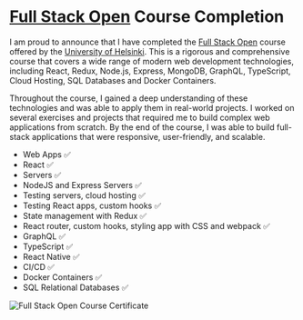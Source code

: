 # [Full Stack Open] Course Completion
I am proud to announce that I have completed the [Full Stack Open] course offered by the [University of Helsinki]. This is a rigorous and comprehensive course that covers a wide range of modern web development technologies, including React, Redux, Node.js, Express, MongoDB, GraphQL, TypeScript, Cloud Hosting, SQL Databases and Docker Containers.

Throughout the course, I gained a deep understanding of these technologies and was able to apply them in real-world projects. I worked on several exercises and projects that required me to build complex web applications from scratch. By the end of the course, I was able to build full-stack applications that were responsive, user-friendly, and scalable.

- Web Apps ✅
- React ✅
- Servers ✅
- NodeJS and Express Servers ✅
- Testing servers, cloud hosting ✅
- Testing React apps, custom hooks ✅
- State management with Redux ✅
- React router, custom hooks, styling app with CSS and webpack ✅
- GraphQL ✅
- TypeScript ✅
- React Native ✅
- CI/CD ✅
- Docker Containers ✅
- SQL Relational Databases ✅


![Full Stack Open Course Certificate](https://studies.cs.helsinki.fi/stats/api/certificate/fullstackopen/en/3bf40d552dca680245eaff6a9980f941)

[Full Stack Open]: https://fullstackopen.com/en/
[University of Helsinki]: https://www.helsinki.fi/en
